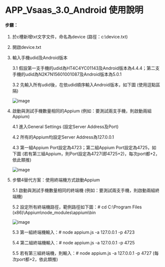 # APP_Vsaas_3.0_Android 使用說明

#### 步驟：

1. 於c槽新增txt文字文件，命名為device (路徑：c:\device.txt)
2. 開啟device.txt

3. 輸入手機udid及Android版本

	3.1 假設第一支手機的udid為HT4C4YC01143及Android版本為4.4.4；第二支手機的udid為N2K7N15601001087及Android版本為5.0.1

	3.2 先輸入所有udid後，在依udid順序輸入Android版本，如下圖 (使用逗點區隔)
	
	![image](https://github.com/Gilleschen/APP_Vsaas2.0_Windows/blob/master/picture/device.png)
	
4. 啟動與測試手機數量相同的Appium (例如：要測試兩支手機，則啟動兩組Appium)
        
	4.1 進入General Settings (設定Server Address及Port)
        
	4.2 所有的Appium均設定Server Address為127.0.0.1
        
	4.3 第一組Appium Port設定為4723；第二組Appium Port設定為4725，如下圖 (若有第三組Appium，則Port設定為4727(即4725+2)，每次port都+2，依此類推)
	
	![image](https://github.com/Gilleschen/APP_Vsaas2.0_Windows/blob/master/picture/appium_general_settings.png)

5. 步驟4替代方案：使用終端機方式啟動Appium
	
	5.1 啟動與測試手機數量相同的終端機 (例如：要測試兩支手機，則啟動兩組終端機)
	
	5.2 設定所有終端機路徑，範例路徑如下圖：# cd C:\Program Files (x86)\Appium\node_modules\appium\bin 
	
	![image](https://github.com/Gilleschen/APP_Vsaas2.0_Windows/blob/master/picture/appium.js_path.png)
	
	5.3 第一組終端機輸入：# node appium.js -a 127.0.0.1 -p 4723 
	
	5.4 第二組終端機輸入：# node appium.js -a 127.0.0.1 -p 4725
	
	5.5 若有第三組終端機，則輸入：# node appium.js -a 127.0.0.1 -p 4727 (每次port都+2，依此類推)
